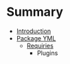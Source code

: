 # Summary

* [Introduction](README.md)
* [Package YML](package_yml)
   * [Requiries](requiries.md)
       * Plugins

